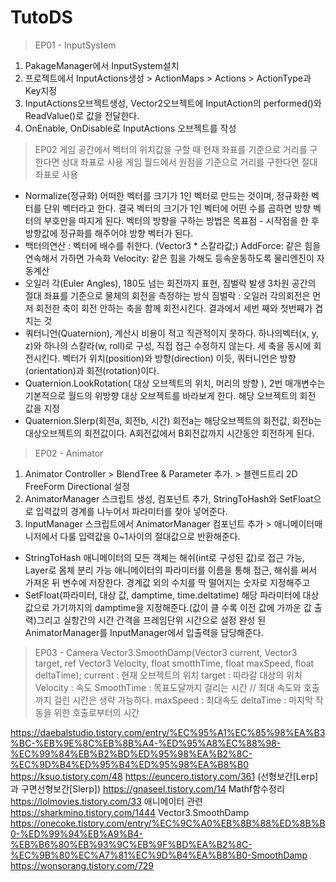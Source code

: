 # TutoDS

> EP01 - InputSystem
1. PakageManager에서 InputSystem설치
2. 프로젝트에서 InputActions생성 > ActionMaps > Actions > ActionType과 Key지정
3. InputActions오브젝트생성, Vector2오브젝트에 InputAction의 performed()와 ReadValue<Vector2>()로 값을 전달한다.
4. OnEnable, OnDisable로 InputActions 오브젝트를 작성
> EP02 
게임 공간에서 벡터의 위치값을 구할 때 현재 좌표를 기준으로 거리를 구한다면 상대 좌표로 사용
게임 월드에서 원점을 기준으로 거리를 구한다면 절대 좌표로 사용
- Normalize(정규화)
어떠한 벡터를 크기가 1인 벡터로 만드는 것이며, 정규화한 벡터를 단위 벡터라고 한다.
결국 벡터의 크기가 1인 벡터에 어떤 수를 곱하면 방향 벡터의 부호만을 따지게 된다.
벡터의 방향을 구하는 방법은 목표점 - 시작점을 한 후 방향값에 정규화를 해주어야 방향 벡터가 된다.
- 백터의연산 : 벡터에 배수를 취한다. (Vector3 * 스칼라값;)
AddForce: 같은 힘을 연속해서 가하면 가속화
Velocity: 같은 힘을 가해도 등속운동하도록 물리엔진이 자동계산
- 오일러 각(Euler Angles), 180도 넘는 회전까지 표현, 짐벌락 발생
3차원 공간의 절대 좌표를 기준으로 물체의 회전을 측정하는 방식
짐벌락 : 오일러 각의회전은 먼저 회전한 축이 회전 안하는 축을 함께 회전시킨다. 결과에서 세번 째와 첫번째가 겹치는 것
- 쿼터니언(Quaternion), 계산시 비용이 적고 직관적이지 못하다.
하나의벡터(x, y, z)와 하나의 스칼라(w, roll)로 구성, 직접 접근 수정하지 않는다.
세 축을 동시에 회전시킨다. 벡터가 위치(position)와 방향(direction) 이듯, 쿼터니언은 방향(orientation)과 회전(rotation)이다.
- Quaternion.LookRotation( 대상 오브젝트의 위치, 머리의 방향 ), 2번 매개변수는 기본적으로 월드의 위방향
대상 오브젝트를 바라보게 한다. 해당 오브젝트의 회전 값을 지정
- Quaternion.Slerp(회전a, 회전b, 시간)
회전a는 해당오브젝트의 회전값, 회전b는 대상오브젝트의 회전값이다.
A회전값에서 B회전값까지 시간동안 회전하게 된다.

> EP02 - Animator
1. Animator Controller >  BlendTree & Parameter 추가. > 블렌드트리 2D FreeForm Directional 설정
2. AnimatorManager 스크립트 생성, 컴포넌트 추가, StringToHash와 SetFloat으로 입력값의 경계를 나누어서 파라미터를 찾아 넣어준다.
3. InputManager 스크립트에서 AnimatorManager 컴포넌트 추가 > 애니메이터매니저에서 다룰 입력값을 0~1사이의 절대값으로 반환해준다.
- StringToHash
애니메이터의 모든 객체는 해쉬(int로 구성된 값)로 접근 가능, Layer로 몸체 분리 가능
애니메이터의 파라미터를 이름을 통해 접근, 해쉬를 써서 가져온 뒤 변수에 저장한다. 경계값 외의 수치를 딱 떨어지는 숫자로 지정해주고
- SetFloat(파라미터, 대상 값, damptime, time.deltatime)
해당 파라미터에 대상 값으로 가기까지의 damptime을 지정해준다.(값이 클 수록 이전 값에 가까운 값 출력)그리고 실항간의 시간 간격을 프레임단위 시간으로 설정
완성 된 AnimatorManager를 InputManager에서 입출력을 담당해준다.
  
> EP03 - Camera
Vector3.SmoothDamp(Vector3 current, Vector3 target, ref Vector3 Velocity, float smotthTime, float maxSpeed, float deltaTime);
current : 현재 오브젝트의 위치
target : 따라갈 대상의 위치
Velocity : 속도
SmoothTime : 목표도달까지 걸리는 시간
// 최대 속도와 호출까지 걸린 시간은 생략 가능하다.
maxSpeed : 최대속도
deltaTime : 마지막 작동을 위한 호출로부터의 시간

https://daebalstudio.tistory.com/entry/%EC%95%A1%EC%85%98%EA%B3%BC-%EB%9E%8C%EB%8B%A4-%ED%95%A8%EC%88%98-%EC%99%84%EB%B2%BD%ED%95%98%EA%B2%8C-%EC%9D%B4%ED%95%B4%ED%95%98%EA%B8%B0
https://ksuo.tistory.com/48
https://euncero.tistory.com/361
(선형보간[Lerp]과 구면선형보간[Slerp])
https://gnaseel.tistory.com/14
Mathf함수정리
https://lolmovies.tistory.com/33
애니메이터 관련
https://sharkmino.tistory.com/1444
Vector3.SmoothDamp
https://onecoke.tistory.com/entry/%EC%9C%A0%EB%8B%88%ED%8B%B0-%ED%99%94%EB%A9%B4-%EB%B6%80%EB%93%9C%EB%9F%BD%EA%B2%8C-%EC%9B%80%EC%A7%81%EC%9D%B4%EA%B8%B0-SmoothDamp
https://wonsorang.tistory.com/729
